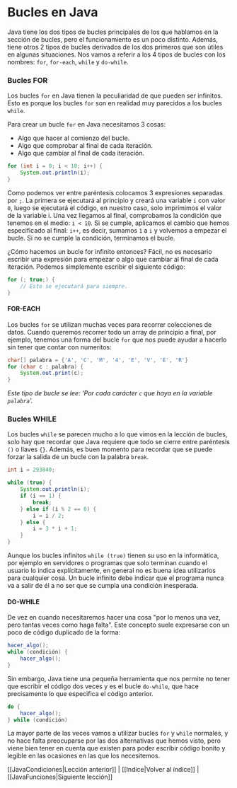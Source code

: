 # Bucles en Java

Java tiene los dos tipos de bucles principales de los que hablamos en la sección de bucles, pero el funcionamiento es un poco distinto. Además, tiene otros 2 tipos de bucles derivados de los dos primeros que son útiles en algunas situaciones. Nos vamos a referir a los 4 tipos de bucles con los nombres: `for`, `for-each`, `while` y `do-while`.

### Bucles FOR
Los bucles `for` en Java tienen la peculiaridad de que pueden ser infinitos. Esto es porque los bucles `for` son en realidad muy parecidos a los bucles `while`.

Para crear un bucle `for` en Java necesitamos 3 cosas:
- Algo que hacer al comienzo del bucle.
- Algo que comprobar al final de cada iteración.
- Algo que cambiar al final de cada iteración.

```java
for (int i = 0; i < 10; i++) {
	System.out.println(i);
}
```

Como podemos ver entre paréntesis  colocamos 3 expresiones separadas por `;`. La primera se ejecutará al principio y creará una variable `i` con valor `0`, luego se ejecutará el código, en nuestro caso, solo imprimimos el valor de la variable i. Una vez llegamos al final, comprobamos la condición que tenemos en el medio: `i < 10`. Si se cumple, aplicamos el cambio que hemos especificado al final: `i++`, es decir, sumamos `1` a `i` y volvemos a empezar el bucle. Si no se cumple la condición, terminamos el bucle. 

¿Cómo hacemos un bucle for infinito entonces? Fácil, no es necesario escribir una expresión para empezar o algo que cambiar al final de cada iteración. Podemos simplemente escribir el siguiente código:

```java
for (; true;) {
	// Esto se ejecutará para siempre.
}
```

#### FOR-EACH
Los bucles `for` se utilizan muchas veces para recorrer colecciones de datos. Cuando queremos recorrer todo un array de principio a final, por ejemplo, tenemos una forma del bucle `for` que nos puede ayudar a hacerlo sin tener que contar con numeritos:

```java
char[] palabra = {'A', 'C', 'M', '4', 'E', 'V', 'E', 'R'}
for (char c : palabra) {
	System.out.print(c);
}
```
*Este tipo de bucle se lee: 'Por cada carácter `c` que haya en la variable `palabra`'.*

### Bucles WHILE
Los bucles `while` se parecen mucho a lo que vimos en la lección de bucles, solo hay que recordar que Java requiere que todo se cierre entre paréntesis `()` o llaves `{}`. Además, es buen momento para recordar que se puede forzar la salida de un bucle con la palabra `break`.

```java
int i = 293840;

while (true) {
	System.out.println(i);
	if (i == 1) {
		break;
	} else if (i % 2 == 0) {
		i = i / 2;
	} else {
		i = 3 * i + 1;
	}
}
```

Aunque los bucles infinitos `while (true)` tienen su uso en la informática, por ejemplo en servidores o programas que solo terminan cuando el usuario lo indica explícitamente, en general no es buena idea utilizarlos para cualquier cosa. Un bucle infinito debe indicar que el programa nunca va a salir de él a no ser que se cumpla una condición inesperada.

#### DO-WHILE
De vez en cuando necesitaremos hacer una cosa "por lo menos una vez, pero tantas veces como haga falta". Este concepto suele expresarse con un poco de código duplicado de la forma:

```java
hacer_algo();
while (condición) {
	hacer_algo();
}
```

Sin embargo, Java tiene una pequeña herramienta que nos permite no tener que escribir el código dos veces y es el bucle `do-while`, que hace precisamente lo que especifica el código anterior.

```java
do {
	hacer_algo();
} while (condición)
```

La mayor parte de las veces vamos a utilizar bucles `for` y `while` normales, y no hace falta preocuparse por las dos alternativas que hemos visto, pero viene bien tener en cuenta que existen para poder escribir código bonito y legible en las ocasiones en las que los necesitemos.

[[JavaCondiciones|Lección anterior]] | [[Indice|Volver al índice]] | [[JavaFunciones|Siguiente lección]]